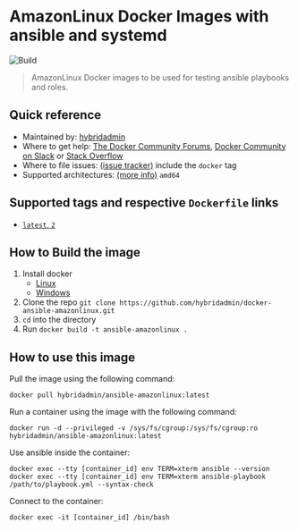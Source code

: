 # AmazonLinux Docker Images with ansible and systemd
![Build](https://github.com/hybridadmin/docker-ansible-amazonlinux/workflows/Build/badge.svg?branch=main)

> AmazonLinux Docker images to be used for testing ansible playbooks and roles.

## Quick reference

* Maintained by: [hybridadmin](https://github.com/hybridadmin)
* Where to get help: [The Docker Community Forums](https://forums.docker.com/), [Docker Community on Slack](https://dockr.ly/slack) or [Stack Overflow](https://stackoverflow.com/search?tab=newest&q=docker)
* Where to file issues: [(issue tracker)](https://github.com/hybridadmin/docker-ansible-amazonlinux/issues) include the `docker` tag
* Supported architectures: [(more info)](https://github.com/docker-library/official-images#architectures-other-than-amd64) `amd64`


## Supported tags and respective `Dockerfile` links

- [`latest`, `2`](https://github.com/hybridadmin/docker-ansible-amazonlinux/tree/main/2/Dockerfile)

## How to Build the image

1. Install docker
   * [Linux](https://docs.docker.com/engine/install/)
   * [Windows](https://docs.docker.com/docker-for-windows/install/)
2. Clone the repo `git clone https://github.com/hybridadmin/docker-ansible-amazonlinux.git`
3. `cd` into the directory
4. Run `docker build -t ansible-amazonlinux .`

## How to use this image

Pull the image using the following command:
```console
docker pull hybridadmin/ansible-amazonlinux:latest
```

Run a container using the image with the following command:
```console
docker run -d --privileged -v /sys/fs/cgroup:/sys/fs/cgroup:ro hybridadmin/ansible-amazonlinux:latest
```

Use ansible inside the container:
```console
docker exec --tty [container_id] env TERM=xterm ansible --version
docker exec --tty [container_id] env TERM=xterm ansible-playbook /path/to/playbook.yml --syntax-check
```

Connect to the container:
```console
docker exec -it [container_id] /bin/bash
```
